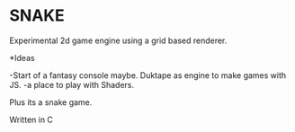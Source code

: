 # SNAKE

Experimental 2d game engine using a grid based renderer.

*Ideas

 -Start of a fantasy console maybe. Duktape as engine to make games with JS.
 -a place to play with Shaders.

Plus its a snake game.

Written in C
